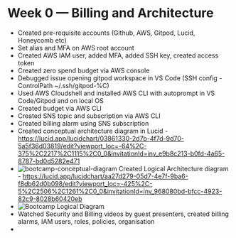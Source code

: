 # Week 0 — Billing and Architecture
* Created pre-requisite accounts (Github, AWS, Gitpod, Lucid, Honeycomb etc)
* Set alias and MFA on AWS root account
* Created AWS IAM user, added MFA, added SSH key, created access token
* Created zero spend budget via AWS console
* Debugged issue opening gitpod workspace in VS Code (SSH config - ControlPath ~/.ssh/gitpod-%C)
* Used AWS Cloudshell and installed AWS CLI with autoprompt in VS Code/Gitpod and on local OS
* Created budget via AWS CLI
* Created SNS topic and subscription via AWS CLI
* Created billing alarm using SNS subscription
* Created conceptual architecture diagram in Lucid - https://lucid.app/lucidchart/03861330-2d7b-4f7d-9d70-5a5f36d03819/edit?viewport_loc=-64%2C-375%2C2217%2C1115%2C0_0&invitationId=inv_e9b8c213-b0fd-4a65-8787-bd0d5282e471
* ![bootcamp-conceptual-diagram](https://user-images.githubusercontent.com/671292/220415744-8160fc74-15de-4423-a3fe-3dab91d68798.png)
Created Logical Architecture diagram - https://lucid.app/lucidchart/aa27d279-05d7-4e7f-9ba6-f8db62d0b098/edit?viewport_loc=-425%2C-5%2C2506%2C1261%2C0_0&invitationId=inv_968080bd-bfcc-4923-82c9-8028b60420eb
* ![Bootcamp Logical Diagram](https://user-images.githubusercontent.com/671292/220430755-7744a844-4786-47da-a1fd-6aa8648dc880.png)
* Watched Security and Billing videos by guest presenters, created billing alarms, IAM users, roles, policies, organisation
* 
